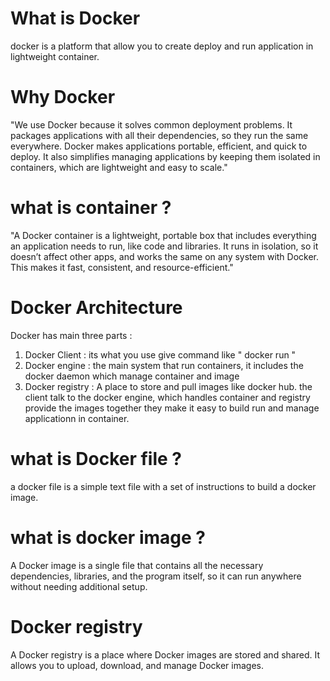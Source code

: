 # What is Docker 
  docker is a platform that allow you to create deploy and run application in lightweight container.

# Why Docker 
   "We use Docker because it solves common deployment problems. It packages applications with all
    their dependencies, so they run the same everywhere. Docker makes applications portable, efficient,
    and quick to deploy. It also simplifies managing applications by keeping them isolated in containers,
    which are lightweight and easy to scale."

# what is container ?
   "A Docker container is a lightweight, portable box that includes everything an application needs to
   run, like code and libraries. It runs in isolation, so it doesn’t affect other apps, and works the same on
   any system with Docker. This makes it fast, consistent, and resource-efficient."

# Docker Architecture 
  Docker has main three parts : 
 1. Docker Client : its what you use give command like " docker run "
 2. Docker engine : the main system that run containers, it includes the docker daemon which manage container and image 
 3. Docker registry : A place to store and pull images like docker hub.
  the client talk to the docker engine, which handles container and registry provide the images together they make it
  easy to build run and manage applicationn in container.

# what is Docker file ?
 a docker file is a simple text file with a set of instructions to build a docker image.

# what is docker image ?
 A Docker image is a single file that contains all the necessary dependencies, 
 libraries, and the program itself, so it can run anywhere without needing additional setup.

# Docker registry 
  A Docker registry is a place where Docker images are stored and shared. It allows you to upload, download, and manage Docker images.

# 

